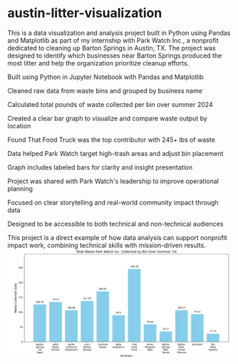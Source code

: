 # austin-litter-visualization
This is a data visualization and analysis project built in Python using Pandas and Matplotlib as part of my internship with Park Watch Inc., a nonprofit dedicated to cleaning up Barton Springs in Austin, TX. The project was designed to identify which businesses near Barton Springs produced the most litter and help the organization prioritize cleanup efforts.

Built using Python in Jupyter Notebook with Pandas and Matplotlib

Cleaned raw data from waste bins and grouped by business name

Calculated total pounds of waste collected per bin over summer 2024

Created a clear bar graph to visualize and compare waste output by location

Found That Food Truck was the top contributor with 245+ lbs of waste

Data helped Park Watch target high-trash areas and adjust bin placement

Graph includes labeled bars for clarity and insight presentation

Project was shared with Park Watch's leadership to improve operational planning

Focused on clear storytelling and real-world community impact through data

Designed to be accessible to both technical and non-technical audiences

This project is a direct example of how data analysis can support nonprofit impact work, combining technical skills with mission-driven results.
![Total Waste Collected by Bin – Summer 2024](Graph.png)
